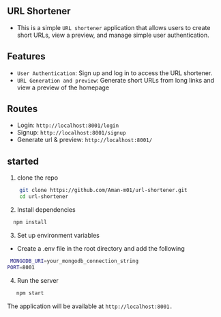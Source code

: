## URL Shortener
- This is a simple `URL shortener` application that allows users to create short URLs, view a preview, and manage simple user authentication.

## Features
- `User Authentication`: Sign up and log in to access the URL shortener.
- `URL Generation and preview`: Generate short URLs from long links and view a preview of the homepage

## Routes 
- Login: `http://localhost:8001/login`
- Signup: `http://localhost:8001/signup`
- Generate url & preview: `http://localhost:8001/`


## started 
1. clone the repo
```bash
    git clone https://github.com/Aman-m01/url-shortener.git
    cd url-shortener
```

2. Install dependencies 
```bash
  npm install 
```

3. Set up environment variables
- Create a .env file in the root directory and add the following
 ```bash 
  MONGODB_URI=your_mongodb_connection_string
PORT=8001

 ```

4. Run the server
```bash 
   npm start 
```
The application will be available at `http://localhost:8001.`